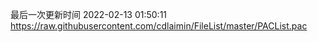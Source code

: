 最后一次更新时间 2022-02-13 01:50:11
https://raw.githubusercontent.com/cdlaimin/FileList/master/PACList.pac

